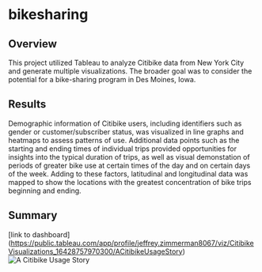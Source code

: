 # bikesharing

## Overview
This project utilized Tableau to analyze Citibike data from New York City and generate multiple visualizations. The broader goal was to consider the potential for a bike-sharing program in Des Moines, Iowa.  

## Results
Demographic information of Citibike users, including identifiers such as gender or customer/subscriber status, was visualized in line graphs and heatmaps to assess patterns of use. Additional data points such as the starting and ending times of individual trips provided opportunities for insights into the typical duration of trips, as well as visual demonstation of periods of greater bike use at certain times of the day and on certain days of the week. Adding to these factors, latitudinal and longitudinal data was mapped to show the locations with the greatest concentration of bike trips beginning and ending. 


## Summary



[link to dashboard] (https://public.tableau.com/app/profile/jeffrey.zimmerman8067/viz/CitibikeVisualizations_16428757970300/ACitibikeUsageStory)
![A Citibike Usage Story](https://user-images.githubusercontent.com/91562577/151832334-0975f75e-d883-4ba8-b40c-e8f6f97669de.png)
